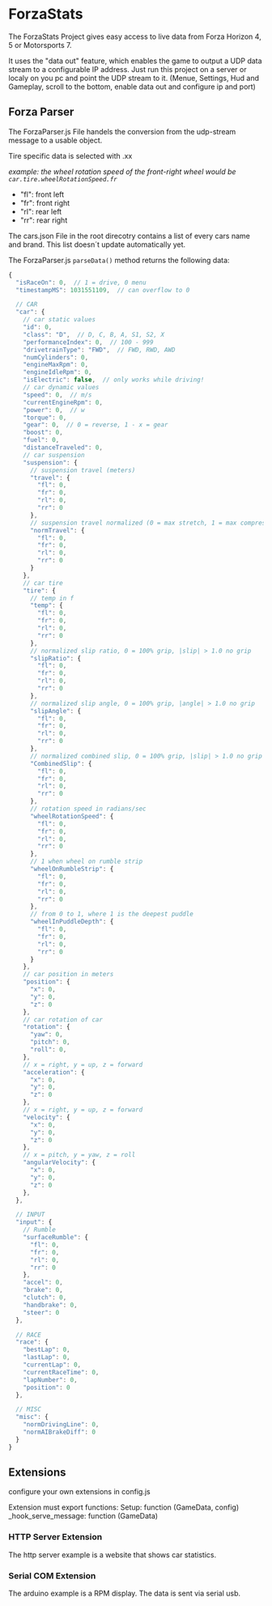 # ForzaStats
The ForzaStats Project gives easy access to live data from Forza Horizon 4, 5 or Motorsports 7.

It uses the "data out" feature, which enables the game to output a UDP data stream to a configurable IP address.
Just run this project on a server or localy on you pc and point the UDP stream to it.
(Menue, Settings, Hud and Gameplay, scroll to the bottom, enable data out and configure ip and port)

## Forza Parser

The ForzaParser.js File handels the conversion from the udp-stream message to a usable object.

Tire specific data is selected with .xx

_example: the wheel rotation speed of the front-right wheel would be ```car.tire.wheelRotationSpeed.fr```_

- "fl": front left
- "fr": front right
- "rl": rear left
- "rr": rear right

The cars.json File in the root direcotry contains a list of every cars name and brand. This list doesn´t update automatically yet.

The ForzaParser.js ```parseData()``` method returns the following data:

```js
{
  "isRaceOn": 0,  // 1 = drive, 0 menu
  "timestampMS": 1031551109,  // can overflow to 0

  // CAR
  "car": {
    // car static values
    "id": 0,
    "class": "D",  // D, C, B, A, S1, S2, X
    "performanceIndex": 0,  // 100 - 999
    "drivetrainType": "FWD",  // FWD, RWD, AWD
    "numCylinders": 0,
    "engineMaxRpm": 0,
    "engineIdleRpm": 0,
    "isElectric": false,  // only works while driving!
    // car dynamic values
    "speed": 0,  // m/s
    "currentEngineRpm": 0,
    "power": 0,  // w
    "torque": 0,
    "gear": 0,  // 0 = reverse, 1 - x = gear
    "boost": 0,
    "fuel": 0,
    "distanceTraveled": 0,
    // car suspension
    "suspension": {
      // suspension travel (meters)
      "travel": {
        "fl": 0,
        "fr": 0,
        "rl": 0,
        "rr": 0
      },
      // suspension travel normalized (0 = max stretch, 1 = max compression)
      "normTravel": {
        "fl": 0,
        "fr": 0,
        "rl": 0,
        "rr": 0
      }
    },
    // car tire
    "tire": {
      // temp in f
      "temp": {
        "fl": 0,
        "fr": 0,
        "rl": 0,
        "rr": 0
      },
      // normalized slip ratio, 0 = 100% grip, |slip| > 1.0 no grip
      "slipRatio": {
        "fl": 0,
        "fr": 0,
        "rl": 0,
        "rr": 0
      },
      // normalized slip angle, 0 = 100% grip, |angle| > 1.0 no grip
      "slipAngle": {
        "fl": 0,
        "fr": 0,
        "rl": 0,
        "rr": 0
      },
      // normalized combined slip, 0 = 100% grip, |slip| > 1.0 no grip
      "CombinedSlip": {
        "fl": 0,
        "fr": 0,
        "rl": 0,
        "rr": 0
      },
      // rotation speed in radians/sec
      "wheelRotationSpeed": {
        "fl": 0,
        "fr": 0,
        "rl": 0,
        "rr": 0
      },
      // 1 when wheel on rumble strip
      "wheelOnRumbleStrip": {
        "fl": 0,
        "fr": 0,
        "rl": 0,
        "rr": 0
      },
      // from 0 to 1, where 1 is the deepest puddle
      "wheelInPuddleDepth": {
        "fl": 0,
        "fr": 0,
        "rl": 0,
        "rr": 0
      }
    },
    // car position in meters
    "position": {
      "x": 0,
      "y": 0,
      "z": 0
    },
    // car rotation of car
    "rotation": {
      "yaw": 0,
      "pitch": 0,
      "roll": 0,
    },
    // x = right, y = up, z = forward
    "acceleration": {
      "x": 0,
      "y": 0,
      "z": 0
    },
    // x = right, y = up, z = forward
    "velocity": {
      "x": 0,
      "y": 0,
      "z": 0
    },
    // x = pitch, y = yaw, z = roll
    "angularVelocity": {
      "x": 0,
      "y": 0,
      "z": 0
    },
  },

  // INPUT
  "input": {
    // Rumble
    "surfaceRumble": {
      "fl": 0,
      "fr": 0,
      "rl": 0,
      "rr": 0
    },
    "accel": 0,
    "brake": 0,
    "clutch": 0,
    "handbrake": 0,
    "steer": 0
  },

  // RACE
  "race": {
    "bestLap": 0,
    "lastLap": 0,
    "currentLap": 0,
    "currentRaceTime": 0,
    "lapNumber": 0,
    "position": 0
  },

  // MISC
  "misc": {
    "normDrivingLine": 0,
    "normAIBrakeDiff": 0
  }
}
```


## Extensions
configure your own extensions in config.js

Extension must export functions:
  Setup: function (GameData, config)
  _hook_serve_message: function (GameData)


### HTTP Server Extension
The http server example is a website that shows car statistics.

### Serial COM Extension
The arduino example is a RPM display. The data is sent via serial usb.
